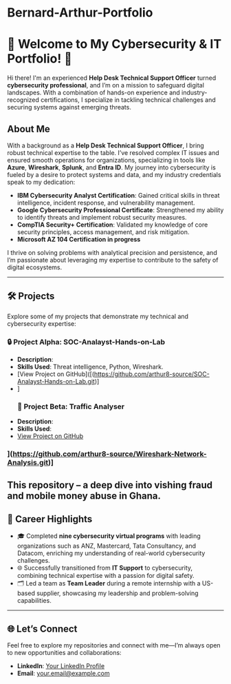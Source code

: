 # Bernard-Arthur-Portfolio
# 🌟 Welcome to My Cybersecurity & IT Portfolio! 🔐

Hi there! I'm an experienced **Help Desk Technical Support Officer** turned **cybersecurity professional**, and I’m on a mission to safeguard digital landscapes. With a combination of hands-on experience and industry-recognized certifications, I specialize in tackling technical challenges and securing systems against emerging threats.

##  About Me

With a background as a **Help Desk Technical Support Officer**, I bring robust technical expertise to the table. I’ve resolved complex IT issues and ensured smooth operations for organizations, specializing in tools like **Azure**, **Wireshark**, **Splunk**, and **Entra ID**. My journey into cybersecurity is fueled by a desire to protect systems and data, and my industry credentials speak to my dedication:

-  **IBM Cybersecurity Analyst Certification**: Gained critical skills in threat intelligence, incident response, and vulnerability management.
-  **Google Cybersecurity Professional Certificate**: Strengthened my ability to identify threats and implement robust security measures.
-  **CompTIA Security+ Certification**: Validated my knowledge of core security principles, access management, and risk mitigation.
-  **Microsoft AZ 104 Certification in progress**

I thrive on solving problems with analytical precision and persistence, and I’m passionate about leveraging my expertise to contribute to the safety of digital ecosystems.

---

## 🛠️ Projects

Explore some of my projects that demonstrate my technical and cybersecurity expertise:

### 🔒 **Project Alpha: SOC-Analayst-Hands-on-Lab**
- **Description**: 
- **Skills Used**: Threat intelligence, Python, Wireshark.
- [View Project on GitHub]([(https://github.com/arthur8-source/SOC-Analayst-Hands-on-Lab.git)]
- [
](https://github.com/arthur8-source/SOC-Analayst-Hands-on-Lab.git)]
  ### 💾 **Project Beta: Traffic Analyser**
- **Description**: 
- **Skills Used**: 
- [View Project on GitHub](link-to-project-repo)

### ](https://github.com/arthur8-source/Wireshark-Network-Analysis.git)]
  This repository – a deep dive into vishing fraud and mobile money abuse in Ghana.
---

## 🌟 Career Highlights

- 🎓 Completed **nine cybersecurity virtual programs** with leading organizations such as ANZ, Mastercard, Tata Consultancy, and Datacom, enriching my understanding of real-world cybersecurity challenges.
- 🌐 Successfully transitioned from **IT Support** to cybersecurity, combining technical expertise with a passion for digital safety.
- 🗂️ Led a team as **Team Leader** during a remote internship with a US-based supplier, showcasing my leadership and problem-solving capabilities.

---

## 🌐 Let’s Connect

Feel free to explore my repositories and connect with me—I’m always open to new opportunities and collaborations:
- **LinkedIn**: [Your LinkedIn Profile](link-to-linkedin)
- **Email**: your.email@example.com

